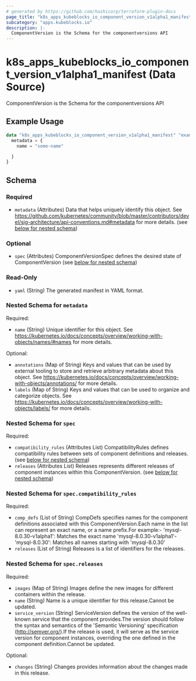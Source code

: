 ```yaml
---
# generated by https://github.com/hashicorp/terraform-plugin-docs
page_title: "k8s_apps_kubeblocks_io_component_version_v1alpha1_manifest Data Source - terraform-provider-k8s"
subcategory: "apps.kubeblocks.io"
description: |-
  ComponentVersion is the Schema for the componentversions API
---
```


# k8s_apps_kubeblocks_io_component_version_v1alpha1_manifest (Data Source)

ComponentVersion is the Schema for the componentversions API

## Example Usage

```terraform
data "k8s_apps_kubeblocks_io_component_version_v1alpha1_manifest" "example" {
  metadata = {
    name = "some-name"

  }
}
```

<!-- schema generated by tfplugindocs -->
## Schema

### Required

- `metadata` (Attributes) Data that helps uniquely identify this object. See https://github.com/kubernetes/community/blob/master/contributors/devel/sig-architecture/api-conventions.md#metadata for more details. (see [below for nested schema](#nestedatt--metadata))

### Optional

- `spec` (Attributes) ComponentVersionSpec defines the desired state of ComponentVersion (see [below for nested schema](#nestedatt--spec))

### Read-Only

- `yaml` (String) The generated manifest in YAML format.

<a id="nestedatt--metadata"></a>
### Nested Schema for `metadata`

Required:

- `name` (String) Unique identifier for this object. See https://kubernetes.io/docs/concepts/overview/working-with-objects/names/#names for more details.

Optional:

- `annotations` (Map of String) Keys and values that can be used by external tooling to store and retrieve arbitrary metadata about this object. See https://kubernetes.io/docs/concepts/overview/working-with-objects/annotations/ for more details.
- `labels` (Map of String) Keys and values that can be used to organize and categorize objects. See https://kubernetes.io/docs/concepts/overview/working-with-objects/labels/ for more details.


<a id="nestedatt--spec"></a>
### Nested Schema for `spec`

Required:

- `compatibility_rules` (Attributes List) CompatibilityRules defines compatibility rules between sets of component definitions and releases. (see [below for nested schema](#nestedatt--spec--compatibility_rules))
- `releases` (Attributes List) Releases represents different releases of component instances within this ComponentVersion. (see [below for nested schema](#nestedatt--spec--releases))

<a id="nestedatt--spec--compatibility_rules"></a>
### Nested Schema for `spec.compatibility_rules`

Required:

- `comp_defs` (List of String) CompDefs specifies names for the component definitions associated with this ComponentVersion.Each name in the list can represent an exact name, or a name prefix.For example:- 'mysql-8.0.30-v1alpha1': Matches the exact name 'mysql-8.0.30-v1alpha1'- 'mysql-8.0.30': Matches all names starting with 'mysql-8.0.30'
- `releases` (List of String) Releases is a list of identifiers for the releases.


<a id="nestedatt--spec--releases"></a>
### Nested Schema for `spec.releases`

Required:

- `images` (Map of String) Images define the new images for different containers within the release.
- `name` (String) Name is a unique identifier for this release.Cannot be updated.
- `service_version` (String) ServiceVersion defines the version of the well-known service that the component provides.The version should follow the syntax and semantics of the 'Semantic Versioning' specification (http://semver.org/).If the release is used, it will serve as the service version for component instances, overriding the one defined in the component definition.Cannot be updated.

Optional:

- `changes` (String) Changes provides information about the changes made in this release.
